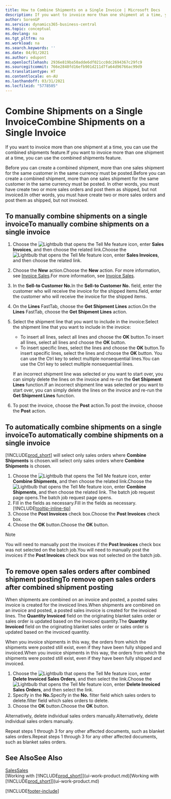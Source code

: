 ```yaml
---
title: How to Combine Shipments on a Single Invoice | Microsoft Docs
description: If you want to invoice more than one shipment at a time, you can use the combined shipments feature.
author: SorenGP
ms.service: dynamics365-business-central
ms.topic: conceptual
ms.devlang: na
ms.tgt_pltfrm: na
ms.workload: na
ms.search.keywords: ''
ms.date: 04/01/2021
ms.author: edupont
ms.openlocfilehash: 2936e819ba50adde6df021cc0dc2694367c29fc9
ms.sourcegitcommit: 766e2840fd16efb901d211d7fa64d96766ac99d9
ms.translationtype: HT
ms.contentlocale: en-AU
ms.lasthandoff: 03/31/2021
ms.locfileid: "5778505"
---
```

# <a name="combine-shipments-on-a-single-invoice"></a><span data-ttu-id="fa117-103">Combine Shipments on a Single Invoice</span><span class="sxs-lookup"><span data-stu-id="fa117-103">Combine Shipments on a Single Invoice</span></span>
<span data-ttu-id="fa117-104">If you want to invoice more than one shipment at a time, you can use the combined shipments feature.</span><span class="sxs-lookup"><span data-stu-id="fa117-104">If you want to invoice more than one shipment at a time, you can use the combined shipments feature.</span></span>  

<span data-ttu-id="fa117-105">Before you can create a combined shipment, more than one sales shipment for the same customer in the same currency must be posted.</span><span class="sxs-lookup"><span data-stu-id="fa117-105">Before you can create a combined shipment, more than one sales shipment for the same customer in the same currency must be posted.</span></span> <span data-ttu-id="fa117-106">In other words, you must have create two or more sales orders and post them as shipped, but not invoiced.</span><span class="sxs-lookup"><span data-stu-id="fa117-106">In other words, you must have create two or more sales orders and post them as shipped, but not invoiced.</span></span> 

## <a name="to-manually-combine-shipments-on-a-single-invoice"></a><span data-ttu-id="fa117-107">To manually combine shipments on a single invoice</span><span class="sxs-lookup"><span data-stu-id="fa117-107">To manually combine shipments on a single invoice</span></span>  
1. <span data-ttu-id="fa117-108">Choose the ![Lightbulb that opens the Tell Me feature](media/ui-search/search_small.png "Tell me what you want to do") icon, enter **Sales Invoices**, and then choose the related link.</span><span class="sxs-lookup"><span data-stu-id="fa117-108">Choose the ![Lightbulb that opens the Tell Me feature](media/ui-search/search_small.png "Tell me what you want to do") icon, enter **Sales Invoices**, and then choose the related link.</span></span>  
2. <span data-ttu-id="fa117-109">Choose the **New** action.</span><span class="sxs-lookup"><span data-stu-id="fa117-109">Choose the **New** action.</span></span> <span data-ttu-id="fa117-110">For more information, see [Invoice Sales](sales-how-invoice-sales.md).</span><span class="sxs-lookup"><span data-stu-id="fa117-110">For more information, see [Invoice Sales](sales-how-invoice-sales.md).</span></span>
3. <span data-ttu-id="fa117-111">In the **Sell-to Customer No.**</span><span class="sxs-lookup"><span data-stu-id="fa117-111">In the **Sell-to Customer No.**</span></span> <span data-ttu-id="fa117-112">field, enter the customer who will receive the invoice for the shipped items.</span><span class="sxs-lookup"><span data-stu-id="fa117-112">field, enter the customer who will receive the invoice for the shipped items.</span></span>  
4. <span data-ttu-id="fa117-113">On the **Lines** FastTab, choose the **Get Shipment Lines** action.</span><span class="sxs-lookup"><span data-stu-id="fa117-113">On the **Lines** FastTab, choose the **Get Shipment Lines** action.</span></span>  
5. <span data-ttu-id="fa117-114">Select the shipment line that you want to include in the invoice:</span><span class="sxs-lookup"><span data-stu-id="fa117-114">Select the shipment line that you want to include in the invoice:</span></span>  

    - <span data-ttu-id="fa117-115">To insert all lines, select all lines and choose the **OK** button.</span><span class="sxs-lookup"><span data-stu-id="fa117-115">To insert all lines, select all lines and choose the **OK** button.</span></span>  
    - <span data-ttu-id="fa117-116">To insert specific lines, select the lines and choose the **OK** button.</span><span class="sxs-lookup"><span data-stu-id="fa117-116">To insert specific lines, select the lines and choose the **OK** button.</span></span> <span data-ttu-id="fa117-117">You can use the Ctrl key to select multiple nonsequential lines.</span><span class="sxs-lookup"><span data-stu-id="fa117-117">You can use the Ctrl key to select multiple nonsequential lines.</span></span>  

    <span data-ttu-id="fa117-118">If an incorrect shipment line was selected or you want to start over, you can simply delete the lines on the invoice and re-run the **Get Shipment Lines** function.</span><span class="sxs-lookup"><span data-stu-id="fa117-118">If an incorrect shipment line was selected or you want to start over, you can simply delete the lines on the invoice and re-run the **Get Shipment Lines** function.</span></span>  
7. <span data-ttu-id="fa117-119">To post the invoice, choose the **Post** action.</span><span class="sxs-lookup"><span data-stu-id="fa117-119">To post the invoice, choose the **Post** action.</span></span>  

## <a name="to-automatically-combine-shipments-on-a-single-invoice"></a><span data-ttu-id="fa117-120">To automatically combine shipments on a single invoice</span><span class="sxs-lookup"><span data-stu-id="fa117-120">To automatically combine shipments on a single invoice</span></span>  
[!INCLUDE[prod_short](includes/prod_short.md)] <span data-ttu-id="fa117-121">will select only sales orders where **Combine Shipments** is chosen.</span><span class="sxs-lookup"><span data-stu-id="fa117-121">will select only sales orders where **Combine Shipments** is chosen.</span></span> 

1. <span data-ttu-id="fa117-122">Choose the ![Lightbulb that opens the Tell Me feature](media/ui-search/search_small.png "Tell me what you want to do") icon, enter **Combine Shipments**, and then choose the related link.</span><span class="sxs-lookup"><span data-stu-id="fa117-122">Choose the ![Lightbulb that opens the Tell Me feature](media/ui-search/search_small.png "Tell me what you want to do") icon, enter **Combine Shipments**, and then choose the related link.</span></span> <span data-ttu-id="fa117-123">The batch job request page opens.</span><span class="sxs-lookup"><span data-stu-id="fa117-123">The batch job request page opens.</span></span>  
2. <span data-ttu-id="fa117-124">Fill in the fields as necessary.</span><span class="sxs-lookup"><span data-stu-id="fa117-124">Fill in the fields as necessary.</span></span> [!INCLUDE[tooltip-inline-tip](includes/tooltip-inline-tip_md.md)]
3. <span data-ttu-id="fa117-125">Choose the **Post Invoices** check box.</span><span class="sxs-lookup"><span data-stu-id="fa117-125">Choose the **Post Invoices** check box.</span></span>  
4. <span data-ttu-id="fa117-126">Choose the **OK** button.</span><span class="sxs-lookup"><span data-stu-id="fa117-126">Choose the **OK** button.</span></span>  

> [!NOTE]  
>  <span data-ttu-id="fa117-127">You will need to manually post the invoices if the **Post Invoices** check box was not selected on the batch job.</span><span class="sxs-lookup"><span data-stu-id="fa117-127">You will need to manually post the invoices if the **Post Invoices** check box was not selected on the batch job.</span></span>  

## <a name="to-remove-open-sales-orders-after-combined-shipment-posting"></a><span data-ttu-id="fa117-128">To remove open sales orders after combined shipment posting</span><span class="sxs-lookup"><span data-stu-id="fa117-128">To remove open sales orders after combined shipment posting</span></span> 
<span data-ttu-id="fa117-129">When shipments are combined on an invoice and posted, a posted sales invoice is created for the invoiced lines.</span><span class="sxs-lookup"><span data-stu-id="fa117-129">When shipments are combined on an invoice and posted, a posted sales invoice is created for the invoiced lines.</span></span> <span data-ttu-id="fa117-130">The **Quantity Invoiced** field on the originating blanket sales order or sales order is updated based on the invoiced quantity.</span><span class="sxs-lookup"><span data-stu-id="fa117-130">The **Quantity Invoiced** field on the originating blanket sales order or sales order is updated based on the invoiced quantity.</span></span>  

<span data-ttu-id="fa117-131">When you invoice shipments in this way, the orders from which the shipments were posted still exist, even if they have been fully shipped and invoiced.</span><span class="sxs-lookup"><span data-stu-id="fa117-131">When you invoice shipments in this way, the orders from which the shipments were posted still exist, even if they have been fully shipped and invoiced.</span></span>   

1. <span data-ttu-id="fa117-132">Choose the ![Lightbulb that opens the Tell Me feature](media/ui-search/search_small.png "Tell me what you want to do") icon, enter **Delete Invoiced Sales Orders**, and then select the link.</span><span class="sxs-lookup"><span data-stu-id="fa117-132">Choose the ![Lightbulb that opens the Tell Me feature](media/ui-search/search_small.png "Tell me what you want to do") icon, enter **Delete Invoiced Sales Orders**, and then select the link.</span></span>  
2. <span data-ttu-id="fa117-133">Specify in the **No.**</span><span class="sxs-lookup"><span data-stu-id="fa117-133">Specify in the **No.**</span></span> <span data-ttu-id="fa117-134">filter field which sales orders to delete.</span><span class="sxs-lookup"><span data-stu-id="fa117-134">filter field which sales orders to delete.</span></span>  
3. <span data-ttu-id="fa117-135">Choose the **OK** button.</span><span class="sxs-lookup"><span data-stu-id="fa117-135">Choose the **OK** button.</span></span>  

<span data-ttu-id="fa117-136">Alternatively, delete individual sales orders manually.</span><span class="sxs-lookup"><span data-stu-id="fa117-136">Alternatively, delete individual sales orders manually.</span></span>  

<span data-ttu-id="fa117-137">Repeat steps 1 through 3 for any other affected documents, such as blanket sales orders.</span><span class="sxs-lookup"><span data-stu-id="fa117-137">Repeat steps 1 through 3 for any other affected documents, such as blanket sales orders.</span></span>

## <a name="see-also"></a><span data-ttu-id="fa117-138">See Also</span><span class="sxs-lookup"><span data-stu-id="fa117-138">See Also</span></span>  
[<span data-ttu-id="fa117-139">Sales</span><span class="sxs-lookup"><span data-stu-id="fa117-139">Sales</span></span>](sales-manage-sales.md)  
<span data-ttu-id="fa117-140">[Working with [!INCLUDE[prod_short](includes/prod_short.md)]](ui-work-product.md)</span><span class="sxs-lookup"><span data-stu-id="fa117-140">[Working with [!INCLUDE[prod_short](includes/prod_short.md)]](ui-work-product.md)</span></span>


[!INCLUDE[footer-include](includes/footer-banner.md)]
